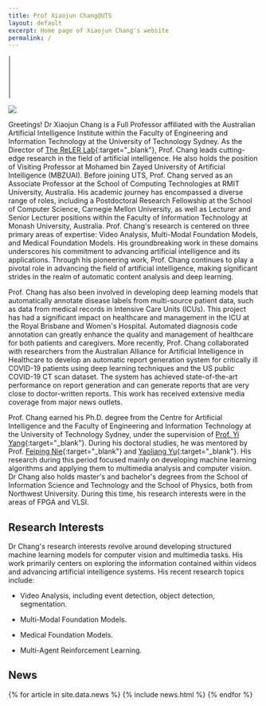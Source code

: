 ```yaml
---
title: Prof Xiaojun Chang@UTS
layout: default
excerpt: Home page of Xiaojun Chang's website
permalink: /
---
```


| <a href="mailto:cxj273#gmail.com" target="_blank" style="text-align:center; display:block"><i class="fa fa-envelope ai-3x"></i></a> | <a href="{{ site.google_scholar_url }}" target="_blank" style="text-align:center; display:block"><i class="fa fa-google ai-3x"></i></a> | <a href="https://linkedin.com/in/{{ site.linkedin_username }}" target="_blank" style="text-align:center; display:block"><i class="fa fa-linkedin ai-3x"></i></a> | <a href="https://profiles.uts.edu.au/XiaoJun.Chang" target="_blank" style="text-align:center; display:block"><i class="fa fa-graduation-cap ai-3x"></i></a> |

<img class="profile-picture" src="{{site.url}}{{site.baseurl}}/images/profile-picture/profile_picture.jpg" />

Greetings! Dr Xiaojun Chang is a Full Professor affiliated with the Australian Artificial Intelligence Institute within the Faculty of Engineering and Information Technology at the University of Technology Sydney. As the Director of [The ReLER Lab](http://reler.net/){:target="_blank"}, Prof. Chang leads cutting-edge research in the field of artificial intelligence. He also holds the position of Visiting Professor at Mohamed bin Zayed University of Artificial Intelligence (MBZUAI). Before joining UTS, Prof. Chang served as an Associate Professor at the School of Computing Technologies at RMIT University, Australia. His academic journey has encompassed a diverse range of roles, including a Postdoctoral Research Fellowship at the School of Computer Science, Carnegie Mellon University, as well as Lecturer and Senior Lecturer positions within the Faculty of Information Technology at Monash University, Australia. Prof. Chang's research is centered on three primary areas of expertise: Video Analysis, Multi-Modal Foundation Models, and Medical Foundation Models. His groundbreaking work in these domains underscores his commitment to advancing artificial intelligence and its applications. Through his pioneering work, Prof. Chang continues to play a pivotal role in advancing the field of artificial intelligence, making significant strides in the realm of automatic content analysis and deep learning.

Prof. Chang has also been involved in developing deep learning models that automatically annotate disease labels from multi-source patient data, such as data from medical records in Intensive Care Units (ICUs). This project has had a significant impact on healthcare and management in the ICU at the Royal Brisbane and Women's Hospital. Automated diagnosis code annotation can greatly enhance the quality and management of healthcare for both patients and caregivers. More recently, Prof. Chang collaborated with researchers from the Australian Alliance for Artificial Intelligence in Healthcare to develop an automatic report generation system for critically ill COVID-19 patients using deep learning techniques and the US public COVID-19 CT scan dataset. The system has achieved state-of-the-art performance on report generation and can generate reports that are very close to doctor-written reports. This work has received extensive media coverage from major news outlets.

Prof. Chang earned his Ph.D. degree from the Centre for Artificial Intelligence and the Faculty of Engineering and Information Technology at the University of Technology Sydney, under the supervision of [Prof. Yi Yang](http://www.cs.cmu.edu/~yiyang/){:target="_blank"}. During his doctoral studies, he was mentored by Prof. [Feiping Nie](http://www.escience.cn/people/fpnie/){:target="_blank"} and [Yaoliang Yu](https://cs.uwaterloo.ca/~y328yu/){:target="_blank"}. His research during this period focused mainly on developing machine learning algorithms and applying them to multimedia analysis and computer vision. Dr Chang also holds master's and bachelor's degrees from the School of Information Science and Technology and the School of Physics, both from Northwest University. During this time, his research interests were in the areas of FPGA and VLSI.

## Research Interests

Dr Chang's research interests revolve around developing structured machine learning models for computer vision and multimedia tasks. His work primarily centers on exploring the information contained within videos and advancing artificial intelligence systems. His recent research topics include:

- Video Analysis, including event detection, object detection, segmentation.

- Multi-Modal Foundation Models.

- Medical Foundation Models.

- Multi-Agent Reinforcement Learning.


## News

<table>
{% for article in site.data.news %}
<tr>
{% include news.html %}
</tr>
{% endfor %}
</table>
